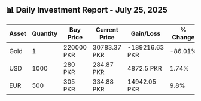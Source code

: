 ## 📊 Daily Investment Report - July 25, 2025

| Asset | Quantity | Buy Price | Current Price | Gain/Loss | % Change |
|-------|----------|-----------|----------------|------------|----------|
| Gold | 1 | 220000 PKR | 30783.37 PKR | -189216.63 PKR | -86.01% |
| USD | 1000 | 280 PKR | 284.87 PKR | 4872.5 PKR | 1.74% |
| EUR | 500 | 305 PKR | 334.88 PKR | 14942.05 PKR | 9.8% |
